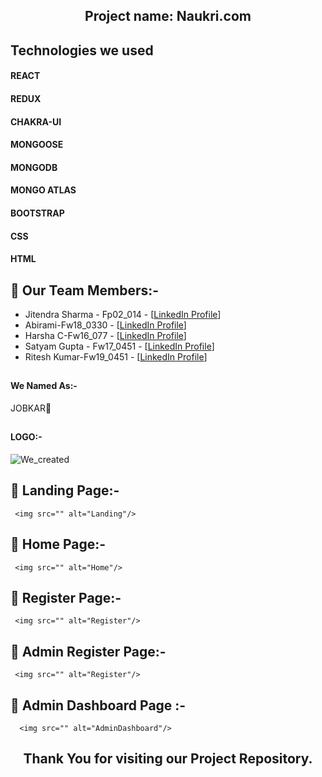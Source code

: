 <h2 align="center" >Project name: Naukri.com</h2>

## Technologies we used
<h4>REACT</h4>
<h4>REDUX</h4>
<h4>CHAKRA-UI</h4>
<h4> MONGOOSE</h4>
<h4>MONGODB</h4>
<h4>MONGO ATLAS</h4>
<h4>BOOTSTRAP</h4>
<h4>CSS</h4>
<h4>HTML</h4>


 ## 🚀 Our Team Members:-
 
 - Jitendra Sharma - Fp02_014 - [[LinkedIn Profile](https://www.linkedin.com/in/jitendrasharma8853/)]
 - Abirami-Fw18_0330 - [[LinkedIn Profile](https://www.linkedin.com/in/abirami-rajasekar-1a2bb215b/)]
 - Harsha C-Fw16_077 - [[LinkedIn Profile](https://www.linkedin.com/in/harsha-c-053b31233/)]
 - Satyam Gupta - Fw17_0451 - [[LinkedIn Profile](https://www.linkedin.com/in/satyamgupta1516/)]
 - Ritesh Kumar-Fw19_0451 - [[LinkedIn Profile](https://www.linkedin.com/in/ritesh134340/)]
 
  ## <h4>We Named As:- </h4> JOBKAR🎉
  ## <h4>LOGO:-</h4> <img src="" alt="We_created"/>
  
   ## 🚀 Landing Page:-
     <img src="" alt="Landing"/>
   ## 🚀 Home Page:-
     <img src="" alt="Home"/>
   ## 🚀 Register Page:-
     <img src="" alt="Register"/>
   ## 🚀 Admin Register Page:-
     <img src="" alt="Register"/>
   ## 🚀 Admin Dashboard Page  :-
      <img src="" alt="AdminDashboard"/>
  
 <h2 align="center" >Thank You for visiting our Project Repository.</h2>
